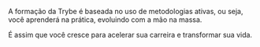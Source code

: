 A formação da Trybe é baseada no uso de metodologias ativas, ou seja, você aprenderá na prática, evoluindo com a mão na massa.

É assim que você cresce para acelerar sua carreira e transformar sua vida.
